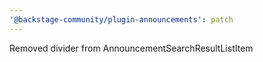 ```yaml
---
'@backstage-community/plugin-announcements': patch
---
```


Removed divider from AnnouncementSearchResultListItem
